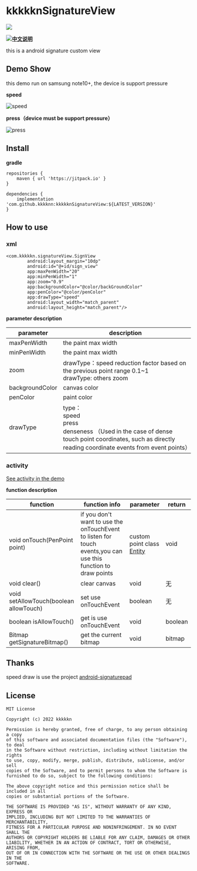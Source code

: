 # kkkkknSignatureView

[![](https://jitpack.io/v/kkkknn/kkkkknSignatureView.svg)](https://jitpack.io/#kkkknn/kkkkknSignatureView)

<img src="https://visitor-badge.glitch.me/badge?page_id=kkkknn.kkkkknSignatureView/&right_color=blue" style='float:left; '/>

[**中文说明**](https://github.com/kkkknn/kkkkknSignatureView/blob/master/README_zh.md)

this is a android signature custom view

## Demo Show

this demo run on samsung note10+, the device is support pressure

**speed**

![speed](https://github.com/kkkknn/kkkkknSignatureView/blob/master/images/speed.gif)

**press（device must be support pressure）**

![press](https://github.com/kkkknn/kkkkknSignatureView/blob/master/images/press.gif)

## Install

**gradle**

~~~
repositories {
    maven { url 'https://jitpack.io' }
}
~~~

~~~
dependencies {
	implementation 'com.github.kkkknn:kkkkknSignatureView:${LATEST_VERSION}'
}
~~~

## How to use


### xml

~~~
<com.kkkkkn.signatureView.SignView
        android:layout_margin="10dp"
        android:id="@+id/sign_view"
        app:maxPenWidth="20"
        app:minPenWidth="1"
        app:zoom="0.9"
        app:backgroundColor="@color/backGroundColor"
        app:penColor="@color/penColor"
        app:drawType="speed"
        android:layout_width="match_parent"
        android:layout_height="match_parent"/>
~~~

**parameter description**

| parameter          | description                                                     |
| --------------- | ------------------------------------------------------------ |
| maxPenWidth     | the paint max width                                                     |
| minPenWidth     | the paint max width                                                     |
| zoom            | drawType：speed reduction factor based on the previous point range 0.1~1<br />drawType:  others zoom |
| backgroundColor | canvas color                                                       |
| penColor        | paint color                                                     |
| drawType        | type：<br />speed <br />press <br />denseness （Used in the case of dense touch point coordinates, such as directly reading coordinate events from event points） |

### activity

[See activity in the demo](https://github.com/kkkknn/kkkkknSignatureView/blob/master/app/src/main/java/com/kkkkkn/kdraw/MainActivity.java)

**function description**

| function                                 | function info                     | parameter                                                         | return     |
| -------------------------------------- | ---------------------------- | ------------------------------------------------------------ | ---------- |
| void onTouch(PenPoint point)           | if you don't want to use the onTouchEvent to listen for touch events,you can use this function to draw points           | custom point class [Entity](https://github.com/kkkknn/kkkkknSignatureView/blob/master/app/SignatureView/src/main/java/com/kkkkkn/signatureView/PenPoint.java) | void         |
| void clear()                           | clear canvas                     | void                                                           | 无         |
| void setAllowTouch(boolean allowTouch) | set use onTouchEvent  | boolean                                                      | 无         |
| boolean isAllowTouch()                 | get is use onTouchEvent | void                                                           | boolean    |
| Bitmap getSignatureBitmap()            | get the current bitmap        | void                                                           | bitmap |

## Thanks

speed draw is use the project [android-signaturepad](https://github.com/gcacace/android-signaturepad)


## License

~~~
MIT License

Copyright (c) 2022 kkkkkn

Permission is hereby granted, free of charge, to any person obtaining a copy
of this software and associated documentation files (the "Software"), to deal
in the Software without restriction, including without limitation the rights
to use, copy, modify, merge, publish, distribute, sublicense, and/or sell
copies of the Software, and to permit persons to whom the Software is
furnished to do so, subject to the following conditions:

The above copyright notice and this permission notice shall be included in all
copies or substantial portions of the Software.

THE SOFTWARE IS PROVIDED "AS IS", WITHOUT WARRANTY OF ANY KIND, EXPRESS OR
IMPLIED, INCLUDING BUT NOT LIMITED TO THE WARRANTIES OF MERCHANTABILITY,
FITNESS FOR A PARTICULAR PURPOSE AND NONINFRINGEMENT. IN NO EVENT SHALL THE
AUTHORS OR COPYRIGHT HOLDERS BE LIABLE FOR ANY CLAIM, DAMAGES OR OTHER
LIABILITY, WHETHER IN AN ACTION OF CONTRACT, TORT OR OTHERWISE, ARISING FROM,
OUT OF OR IN CONNECTION WITH THE SOFTWARE OR THE USE OR OTHER DEALINGS IN THE
SOFTWARE.
~~~